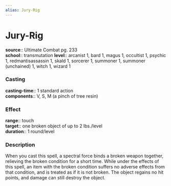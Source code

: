 ```yaml
---
alias: Jury-Rig
---
```


# Jury-Rig 

**source**:: Ultimate Combat pg. 233  
**school**:: transmutation
**level**:: arcanist 1, bard 1, magus 1, occultist 1, psychic 1, redmantisassassin 1, skald 1, sorcerer 1, summoner 1, summoner (unchained) 1, witch 1, wizard 1

### Casting 

**casting-time**:: 1 standard action  
**components**:: V, S, M (a pinch of tree resin)

### Effect 

**range**:: touch  
**target**:: one broken object of up to 2 lbs./level  
**duration**:: 1 round/level

### Description 

When you cast this spell, a spectral force binds a broken weapon together, relieving the broken condition for a short time. While under the effects of this spell, an item with the broken condition suffers no adverse effects from that condition, and is treated as if it is not broken. The object regains no hit points, and damage can still destroy the object.
